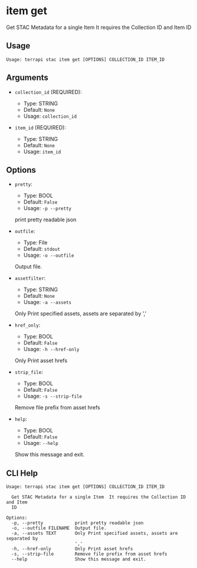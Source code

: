 
# item get

 Get STAC Metadata for a single Item 
    It requires the Collection ID and Item ID

## Usage

```
Usage: terrapi stac item get [OPTIONS] COLLECTION_ID ITEM_ID
```

## Arguments

* `collection_id` (REQUIRED):
    * Type: STRING
    * Default: `None`
    * Usage: `collection_id`


* `item_id` (REQUIRED):
    * Type: STRING
    * Default: `None`
    * Usage: `item_id`


## Options

* `pretty`:
    * Type: BOOL
    * Default: `False`
    * Usage: `-p
--pretty`

    print pretty readable json



* `outfile`:
    * Type: File
    * Default: `stdout`
    * Usage: `-o
--outfile`

    Output file.



* `assetfilter`:
    * Type: STRING
    * Default: `None`
    * Usage: `-a
--assets`

    Only Print specified assets, assets are separated by ',' 



* `href_only`:
    * Type: BOOL
    * Default: `False`
    * Usage: `-h
--href-only`

    Only Print asset hrefs



* `strip_file`:
    * Type: BOOL
    * Default: `False`
    * Usage: `-s
--strip-file`

    Remove file prefix from asset hrefs



* `help`:
    * Type: BOOL
    * Default: `False`
    * Usage: `--help`

    Show this message and exit.



## CLI Help

```
Usage: terrapi stac item get [OPTIONS] COLLECTION_ID ITEM_ID

  Get STAC Metadata for a single Item  It requires the Collection ID and Item
  ID

Options:
  -p, --pretty            print pretty readable json
  -o, --outfile FILENAME  Output file.
  -a, --assets TEXT       Only Print specified assets, assets are separated by
                          ','
  -h, --href-only         Only Print asset hrefs
  -s, --strip-file        Remove file prefix from asset hrefs
  --help                  Show this message and exit.
```

